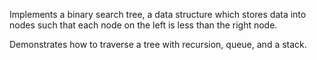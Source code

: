 Implements a binary search tree, a data structure which stores data into nodes such that each node on the left is less than the right node.

Demonstrates how to traverse a tree with recursion, queue, and a stack.
